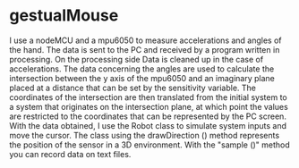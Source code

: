 # gestualMouse
I use a nodeMCU and a mpu6050 to measure accelerations and angles of the hand. The data is sent to the PC and received by a program written in processing. On the processing side Data is cleaned up in the case of accelerations. The data concerning the angles are used to calculate the intersection between the y axis of the mpu6050 and an imaginary plane placed at a distance that can be set by the sensitivity variable. The coordinates of the intersection are then translated from the initial system to a system that originates on the intersection plane, at which point the values ​​are restricted to the coordinates that can be represented by the PC screen. With the data obtained, I use the Robot class to simulate system inputs and move the cursor. The class using the drawDirection () method represents the position of the sensor in a 3D environment. With the "sample ()" method you can record data on text files.

